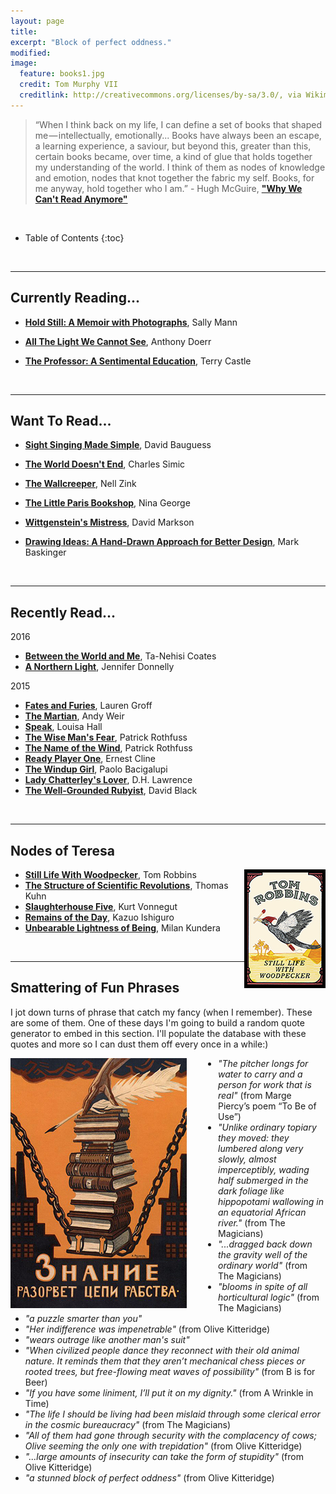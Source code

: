 ```yaml
---
layout: page
title:
excerpt: "Block of perfect oddness."
modified:
image:
  feature: books1.jpg
  credit: Tom Murphy VII
  creditlink: http://creativecommons.org/licenses/by-sa/3.0/, via Wikimedia Commons
---
```


>“When I think back on my life, I can define a set of books that shaped me — intellectually, emotionally... Books have always been an escape, a learning experience, a saviour, but beyond this, greater than this, certain books became, over time, a kind of glue that holds together my understanding of the world. I think of them as nodes of knowledge and emotion, nodes that knot together the fabric my self. Books, for me anyway, hold together who I am.” - Hugh McGuire, [**"Why We Can't Read Anymore"**](https://medium.com/@hughmcguire/why-can-t-we-read-anymore-503c38c131fe)

<br/>

* Table of Contents
{:toc}

<br/>

---


## Currently Reading...

* [**Hold Still: A Memoir with Photographs**](http://www.amazon.com/Hold-Still-Photographs-Sally-Mann/dp/0316247766), Sally Mann

* [**All The Light We Cannot See**](http://www.amazon.com/All-Light-We-Cannot-See/dp/1476746583), Anthony Doerr

* [**The Professor: A Sentimental Education**](http://www.amazon.com/The-Professor-A-Sentimental-Education/dp/0061670928), Terry Castle


<!-- * <img style="padding-right: 20px" src="/images/javascript-and-jquery-book-cover.png">[**Javascript and JQuery**](http://javascriptbook.com/), Jon Duckett -->
<!-- * [**Jonathan Strange and Mr. Norrell**](http://en.wikipedia.org/wiki/Jonathan_Strange_%26_Mr_Norrell), Susanna Clarke - recommended to me by my friend Brian Glusman!
 -->

<br/>



---

## Want To Read...
* [**Sight Singing Made Simple**](http://www.amazon.com/Sight-Singing-Made-Simple-Book/dp/0793599733), David Bauguess
* [**The World Doesn't End**](http://www.amazon.com/The-World-Doesnt-Charles-Simic/dp/0156983508), Charles Simic
* [**The Wallcreeper**](http://www.amazon.com/The-Wallcreeper-Nell-Zink/dp/0989760715), Nell Zink
* [**The Little Paris Bookshop**](http://www.amazon.com/gp/product/0553418777), Nina George
* [**Wittgenstein's Mistress**](http://www.amazon.com/Wittgensteins-Mistress-David-Markson/dp/1564782115), David Markson

* [**Drawing Ideas: A Hand-Drawn Approach for Better Design**](http://www.amazon.com/Drawing-Ideas-Hand-Drawn-Approach-Better/dp/0385344627), Mark Baskinger


<!-- * [**Everyday Rails Testing with RSpec**](https://leanpub.com/everydayrailsrspec?utm_content=buffer6b50a&utm_medium=social&utm_source=twitter.com&utm_campaign=buffer), Aaron Sumner -->

<!-- * [**Capital in the 21st Century**](http://www.amazon.com/Capital-Twenty-First-Century-Thomas-Piketty/dp/067443000X), Thomas Picketty -->

<!-- * [**Git for Teams**](http://gitforteams.com/), Emma Jane Westby -->

<!-- Nicely Said: Writing for the Web with Style and Purpose -->

<!-- Riotous Assembly, Tom Sharpe -->

<!-- DEPT. OF SPECULATION, Jenny Offill -->

<!-- The Unfortunate Importance of Beauty, Amanda Filipacchi -->

<!-- Selfish, Shallow, and Self-Absorbed: Sixteen Writers on the Decision Not to Have Kids -->

<!-- Charles Taylor book at Tattered Cover -->

<!-- All the Birds in the Sky, Charlie Jane Anders -->



<br/>

---

## Recently Read...

2016
* [**Between the World and Me**](http://www.amazon.com/dp/0812993543), Ta-Nehisi Coates
* [**A Northern Light**](http://www.amazon.com/Northern-Light-Jennifer-Donnelly/dp/0152053107/), Jennifer Donnelly


2015
* [**Fates and Furies**](http://www.amazon.com/Fates-Furies-Novel-Lauren-Groff/dp/1594634475), Lauren Groff
* [**The Martian**](http://www.amazon.com/Martian-Andy-Weir/dp/0553418025), Andy Weir
* [**Speak**](http://www.amazon.com/gp/product/0062391194), Louisa Hall
* [**The Wise Man's Fear**](http://www.amazon.com/The-Wise-Mans-Fear-Kingkiller/dp/0756407915), Patrick Rothfuss
* [**The Name of the Wind**](http://www.amazon.com/Name-Wind-Kingkiller-Chronicle/dp/0756404746/ref=sr_1_1?s=books&ie=UTF8&qid=1437298364&sr=1-1&keywords=name+of+the+wind&pebp=1437298365619&perid=10FJZ4KEYJAPT3MYGPQR), Patrick Rothfuss
* [**Ready Player One**](http://www.amazon.com/Ready-Player-One-A-Novel/dp/0307887448), Ernest Cline
* [**The Windup Girl**](http://www.amazon.com/The-Windup-Girl-Paolo-Bacigalupi/dp/1597801585), Paolo Bacigalupi
* [**Lady Chatterley's Lover**](http://www.amazon.com/Lady-Chatterleys-Lover-Unexpurgated-Edition-ebook/dp/B003VPX1XY), D.H. Lawrence
* [**The Well-Grounded Rubyist**](http://www.manning.com/black2/), David Black

<!-- * [**Hugo and Rose: A Novel**](http://www.amazon.com/Hugo-Rose-Novel-Bridget-Foley/dp/1250055792), Bridget Foley -->

<br/>

---

## Nodes of Teresa


<img style="float: right; border: 5px solid black" src="/images/stilllife.jpg">

* [**Still Life With Woodpecker**](http://www.amazon.com/Still-Life-Woodpecker-Tom-Robbins/dp/0553348973), Tom Robbins
* [**The Structure of Scientific Revolutions**](http://en.wikipedia.org/wiki/The_Structure_of_Scientific_Revolutions), Thomas Kuhn
* [**Slaughterhouse Five**](http://www.amazon.com/Slaughterhouse-Five-Kurt-Vonnegut/dp/0440180295), Kurt Vonnegut
* [**Remains of the Day**](http://www.amazon.com/The-Remains-Day-Kazuo-Ishiguro/dp/0679731725), Kazuo Ishiguro
* [**Unbearable Lightness of Being**](http://www.amazon.com/Unbearable-Lightness-Being-Milan-Kundera/dp/0060932139), Milan Kundera

<br/>

---

## Smattering of Fun Phrases
I jot down turns of phrase that catch my fancy (when I remember). These are some of them. One of these days I'm going to build a random quote generator to embed in this section. I'll populate the database with these quotes and more so I can dust them off every once in a while:)

<img style="float: left; padding-right: 50px" src="/images/books-to-set-you-free.jpg" alt="Znaniye razorvet tsepi rabstva [Knowledge will break the chains of slavery], a poster by Alexei Radakov (1872-1942).">

* <em>"The pitcher longs for water to carry and a person for work that is real"</em> (from Marge Piercy’s poem “To Be of Use”)
* <em>"Unlike ordinary topiary they moved: they lumbered along very slowly, almost imperceptibly, wading half submerged in the dark foliage like hippopotami wallowing in an equatorial African river."</em> (from The Magicians)
* <em>"...dragged back down the gravity well of the ordinary world"</em> (from The Magicians)
* <em>"blooms in spite of all horticultural logic"</em> (from The Magicians)
* <em>"a puzzle smarter than you"</em>
* <em>"Her indifference was impenetrable"</em> (from Olive Kitteridge)
* <em>"wears outrage like another man's suit"</em>
* <em>"When civilized people dance they reconnect with their old animal nature. It reminds them that they aren’t mechanical chess pieces or rooted trees, but free-flowing meat waves of possibility"</em> (from B is for Beer)
* <em>"If you have some liniment, I’ll put it on my dignity."</em> (from A Wrinkle in Time)
* <em>"The life I should be living had been mislaid through some clerical error in the cosmic bureaucracy"</em> (from The Magicians)
* <em>"All of them had gone through security with the complacency of cows; Olive seeming the only one with trepidation"</em> (from Olive Kitteridge)
* <em>"...large amounts of insecurity can take the form of stupidity"</em> (from Olive Kitteridge)
* <em>"a stunned block of perfect oddness"</em> (from Olive Kitteridge)


